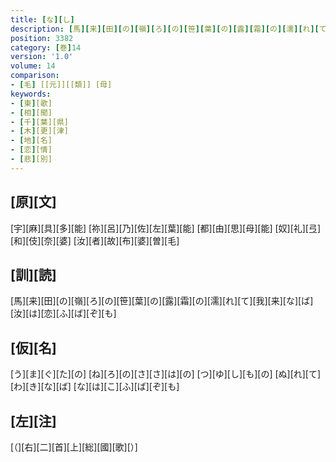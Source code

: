 ```yaml
---
title: [な][し]
description: [馬][来][田][の][嶺][ろ][の][笹][葉][の][露][霜][の][濡][れ][て][我][来][な][ば][汝][は][恋][ふ][ば][ぞ][も]
position: 3382
category: [巻]14
version: '1.0'
volume: 14
comparison:
- [毛] [[元]][[類]] [母]
keywords:
- [東][歌]
- [相][聞]
- [千][葉][県]
- [木][更][津]
- [地][名]
- [恋][情]
- [悲][別]
---
```


## [原][文]

[宇][麻][具][多][能] [祢][呂][乃][佐][左][葉][能] [都][由][思][母][能] [奴][礼][弖][和][伎][奈][婆] [汝][者][故][布][婆][曽][毛]

## [訓][読]

[馬][来][田][の][嶺][ろ][の][笹][葉][の][露][霜][の][濡][れ][て][我][来][な][ば][汝][は][恋][ふ][ば][ぞ][も]

## [仮][名]

[う][ま][ぐ][た][の] [ね][ろ][の][さ][さ][は][の] [つ][ゆ][し][も][の] [ぬ][れ][て][わ][き][な][ば] [な][は][こ][ふ][ば][ぞ][も]

## [左][注]

[（][右][二][首][上][総][國][歌][）]
